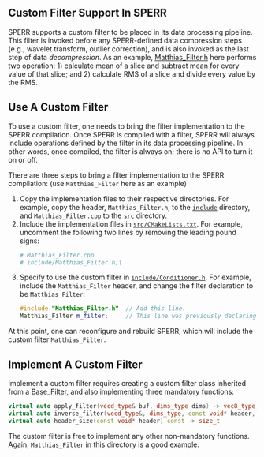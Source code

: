 ## Custom Filter Support In SPERR

SPERR supports a custom filter to be placed in its data processing pipeline. 
This filter is invoked before any SPERR-defined data compression steps (e.g., wavelet
transform, outlier correction), and is also invoked as the last step of data *decompression*.
As an example, [Matthias_Filter.h](https://github.com/NCAR/SPERR/blob/main/custom_filter/Matthias_Filter.h) 
here performs two operation: 1) calculate mean of a slice
and subtract mean for every value of that slice; and 2) calculate RMS of a slice and divide
every value by the RMS.


## Use A Custom Filter

To use a custom filter, one needs to bring the filter implementation to the SPERR compilation.
Once SPERR is compiled with a filter, SPERR will always include operations defined by the filter in its data processing
pipeline. In other words, once compiled, the filter is always on; there is no API to turn it on or off.

There are three steps to bring a filter implementation to the SPERR compilation:
(use `Matthias_Filter` here as an example)

1. Copy the implementation files to their respective directories. For example, copy the header, `Matthias_Filter.h`,
   to the [`include`](https://github.com/NCAR/SPERR/tree/main/include) directory, and 
   `Matthias_Filter.cpp` to the [`src`](https://github.com/NCAR/SPERR/tree/main/src) directory.
2. Include the implementation files in [`src/CMakeLists.txt`](https://github.com/NCAR/SPERR/blob/main/src/CMakeLists.txt). 
   For example, uncomment the following two lines by removing the leading pound signs:
   ```cmake
   # Matthias_Filter.cpp
   # include/Matthias_Filter.h;\
   ```
3. Specify to use the custom filter in [`include/Conditioner.h`](https://github.com/NCAR/SPERR/blob/main/include/Conditioner.h). 
   For example, include the `Matthias_Filter` header, and change the filter declaration to be `Matthias_Filter`:
   ```C++
   #include "Matthias_Filter.h"  // Add this line.
   Matthias_Filter m_filter;     // This line was previously declaring a Base_Filter.
   ```
At this point, one can reconfigure and rebuild SPERR, which will include the custom filter `Matthias_Filter`.

## Implement A Custom Filter

Implement a custom filter requires creating a custom filter class inherited from a
[Base_Filter](https://github.com/NCAR/SPERR/blob/main/include/Base_Filter.h), and also 
implementing three mandatory functions:
```C++
virtual auto apply_filter(vecd_type& buf, dims_type dims) -> vec8_type;
virtual auto inverse_filter(vecd_type&, dims_type, const void* header, size_t header_len) -> bool;
virtual auto header_size(const void* header) const -> size_t
```
The custom filter is free to implement any other non-mandatory functions. 
Again, `Matthias_Filter` in this directory is a good example. 
